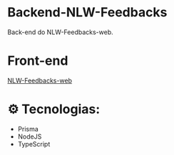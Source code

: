 # Backend-NLW-Feedbacks
Back-end do NLW-Feedbacks-web.

# Front-end 
[NLW-Feedbacks-web](https://github.com/Jaozim420/NLW-Feedbacks-web)
# ⚙️ Tecnologias:
- Prisma
- NodeJS
- TypeScript
